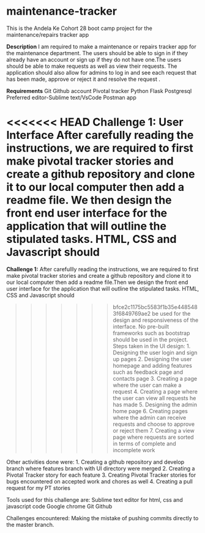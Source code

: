 # maintenance-tracker
This is the Andela Ke Cohort 28 boot camp project for the maintenance/repairs tracker app

**Description**
I am required to make a maintenance or repairs tracker app for the maintenance department. The users should be able to sign in if they
already have an account or sign up if they do not have one.The users should be able to make requests as well as view their requests.
The application should also allow for admins to log in and see each request that has been made, approve or reject it and resolve the request
.

**Requirements**
Git
Github account
Pivotal tracker
Python
Flask
Postgresql
Preferred editor-Sublime text/VsCode
Postman app

<<<<<<< HEAD
Challenge 1: User Interface
After carefully reading the instructions, we are required to first make pivotal tracker stories and create a github repository and clone 
  it to our local computer then add a readme file. We then design the front end user interface for the application that will outline the stipulated tasks. HTML, CSS and Javascript should
=======
**Challenge 1:**
  After carefullly reading the instructions, we are required to first make pivotal tracker stories and create a github repository and clone 
  it to our local computer then add a readme file.Then we design the front end user interface for the application that will outline the stipulated tasks. HTML, CSS and Javascript should
>>>>>>> bfce2c1175bc5583f1b35e4485483f6849769ae2
  be used for the design and responsiveness of the interface. No pre-built frameworks such as bootstrap should be used in the project.
  Steps taken in the UI design:
    1. Designing the user login and sign up pages
    2. Designing the user homepage and adding features such as feedback page and contacts page
    3. Creating a page where the user can make a request
    4. Creating a page where the user can view all requests he has made
    5. Designing the admin home page
    6. Creating pages where the admin can receive requests and choose to approve or reject them
    7. Creating a view page where requests are sorted in terms of complete and incomplete work
    
  Other activities done were:
    1. Creating a github repository and develop branch where features branch with UI directory were merged
    2. Creating a Pivotal Tracker story for each feature 
    3. Creating Pivotal Tracker stories for bugs encountered on accepted work and chores as well
    4. Creating a pull request for my PT stories
    
  Tools used for this challenge are:
    Sublime text editor for html, css and javascript code
    Google chrome
    Git
    Github
    
   Challenges encountered:
	Making the mistake of pushing commits directly to the master branch.